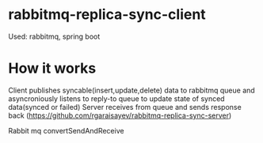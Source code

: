 # rabbitmq-replica-sync-client


Used: rabbitmq, spring boot

# How it works

Client publishes syncable(insert,update,delete) data to rabbitmq queue and asyncroniously listens to reply-to queue to update state of synced data(synced or failed)
Server receives from queue and sends response back (https://github.com/rgaraisayev/rabbitmq-replica-sync-server)


Rabbit mq convertSendAndReceive  

